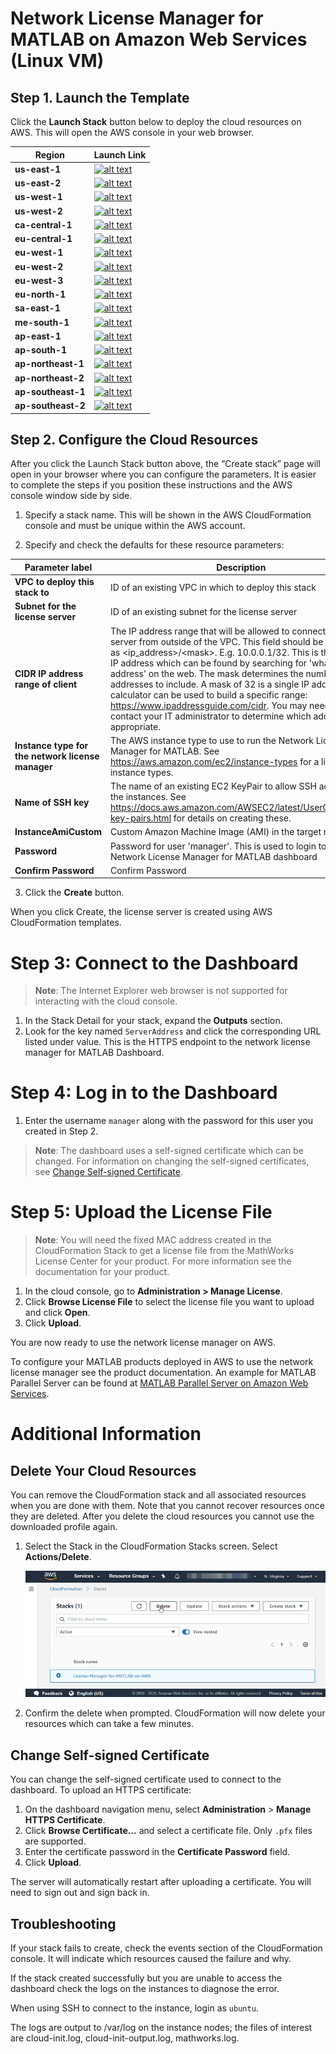# Network License Manager for MATLAB on Amazon Web Services (Linux VM)

## Step 1. Launch the Template

Click the **Launch Stack** button below to deploy the cloud resources on AWS. This will open the AWS console in your web browser.

| Region | Launch Link |
| --------------- | ----------- |
| **us-east-1** | [![alt text](https://s3.amazonaws.com/cloudformation-examples/cloudformation-launch-stack.png "Start an cluster using the template")](https://us-east-1.console.aws.amazon.com/cloudformation/home?region=us-east-1#/stacks/create/review?templateURL=https://paolol-test.s3.amazonaws.com/R2022a/license-manager-template.json) |
| **us-east-2** | [![alt text](https://s3.amazonaws.com/cloudformation-examples/cloudformation-launch-stack.png "Start an cluster using the template")](https://us-east-2.console.aws.amazon.com/cloudformation/home?region=us-east-2#/stacks/create/review?templateURL=https://paolol-test.s3.amazonaws.com/R2022a/license-manager-template.json) |
| **us-west-1** | [![alt text](https://s3.amazonaws.com/cloudformation-examples/cloudformation-launch-stack.png "Start an cluster using the template")](https://us-west-1.console.aws.amazon.com/cloudformation/home?region=us-west-1#/stacks/create/review?templateURL=https://paolol-test.s3.amazonaws.com/R2022a/license-manager-template.json) |
| **us-west-2** | [![alt text](https://s3.amazonaws.com/cloudformation-examples/cloudformation-launch-stack.png "Start an cluster using the template")](https://us-west-2.console.aws.amazon.com/cloudformation/home?region=us-west-2#/stacks/create/review?templateURL=https://paolol-test.s3.amazonaws.com/R2022a/license-manager-template.json) |
| **ca-central-1** | [![alt text](https://s3.amazonaws.com/cloudformation-examples/cloudformation-launch-stack.png "Start an cluster using the template")](https://ca-central-1.console.aws.amazon.com/cloudformation/home?region=ca-central-1#/stacks/create/review?templateURL=https://paolol-test.s3.amazonaws.com/R2022a/license-manager-template.json) |
| **eu-central-1** | [![alt text](https://s3.amazonaws.com/cloudformation-examples/cloudformation-launch-stack.png "Start an cluster using the template")](https://eu-central-1.console.aws.amazon.com/cloudformation/home?region=eu-central-1#/stacks/create/review?templateURL=https://paolol-test.s3.amazonaws.com/R2022a/license-manager-template.json) |
| **eu-west-1** | [![alt text](https://s3.amazonaws.com/cloudformation-examples/cloudformation-launch-stack.png "Start an cluster using the template")](https://eu-west-1.console.aws.amazon.com/cloudformation/home?region=eu-west-1#/stacks/create/review?templateURL=https://paolol-test.s3.amazonaws.com/R2022a/license-manager-template.json) |
| **eu-west-2** | [![alt text](https://s3.amazonaws.com/cloudformation-examples/cloudformation-launch-stack.png "Start an cluster using the template")](https://eu-west-2.console.aws.amazon.com/cloudformation/home?region=eu-west-2#/stacks/create/review?templateURL=https://paolol-test.s3.amazonaws.com/R2022a/license-manager-template.json) |
| **eu-west-3** | [![alt text](https://s3.amazonaws.com/cloudformation-examples/cloudformation-launch-stack.png "Start an cluster using the template")](https://eu-west-3.console.aws.amazon.com/cloudformation/home?region=eu-west-3#/stacks/create/review?templateURL=https://paolol-test.s3.amazonaws.com/R2022a/license-manager-template.json) |
| **eu-north-1** | [![alt text](https://s3.amazonaws.com/cloudformation-examples/cloudformation-launch-stack.png "Start an cluster using the template")](https://eu-north-1.console.aws.amazon.com/cloudformation/home?region=eu-north-1#/stacks/create/review?templateURL=https://paolol-test.s3.amazonaws.com/R2022a/license-manager-template.json) |
| **sa-east-1** | [![alt text](https://s3.amazonaws.com/cloudformation-examples/cloudformation-launch-stack.png "Start an cluster using the template")](https://sa-east-1.console.aws.amazon.com/cloudformation/home?region=sa-east-1#/stacks/create/review?templateURL=https://paolol-test.s3.amazonaws.com/R2022a/license-manager-template.json) |
| **me-south-1** | [![alt text](https://s3.amazonaws.com/cloudformation-examples/cloudformation-launch-stack.png "Start an cluster using the template")](https://me-south-1.console.aws.amazon.com/cloudformation/home?region=me-south-1#/stacks/create/review?templateURL=https://paolol-test.s3.amazonaws.com/R2022a/license-manager-template.json) |
| **ap-east-1** | [![alt text](https://s3.amazonaws.com/cloudformation-examples/cloudformation-launch-stack.png "Start an cluster using the template")](https://ap-east-1.console.aws.amazon.com/cloudformation/home?region=ap-east-1#/stacks/create/review?templateURL=https://paolol-test.s3.amazonaws.com/R2022a/license-manager-template.json) |
| **ap-south-1** | [![alt text](https://s3.amazonaws.com/cloudformation-examples/cloudformation-launch-stack.png "Start an cluster using the template")](https://ap-south-1.console.aws.amazon.com/cloudformation/home?region=ap-south-1#/stacks/create/review?templateURL=https://paolol-test.s3.amazonaws.com/R2022a/license-manager-template.json) |
| **ap-northeast-1** | [![alt text](https://s3.amazonaws.com/cloudformation-examples/cloudformation-launch-stack.png "Start an cluster using the template")](https://ap-northeast-1.console.aws.amazon.com/cloudformation/home?region=ap-northeast-1#/stacks/create/review?templateURL=https://paolol-test.s3.amazonaws.com/R2022a/license-manager-template.json) |
| **ap-northeast-2** | [![alt text](https://s3.amazonaws.com/cloudformation-examples/cloudformation-launch-stack.png "Start an cluster using the template")](https://ap-northeast-2.console.aws.amazon.com/cloudformation/home?region=ap-northeast-2#/stacks/create/review?templateURL=https://paolol-test.s3.amazonaws.com/R2022a/license-manager-template.json) |
| **ap-southeast-1** | [![alt text](https://s3.amazonaws.com/cloudformation-examples/cloudformation-launch-stack.png "Start an cluster using the template")](https://ap-southeast-1.console.aws.amazon.com/cloudformation/home?region=ap-southeast-1#/stacks/create/review?templateURL=https://paolol-test.s3.amazonaws.com/R2022a/license-manager-template.json) |
| **ap-southeast-2** | [![alt text](https://s3.amazonaws.com/cloudformation-examples/cloudformation-launch-stack.png "Start an cluster using the template")](https://ap-southeast-2.console.aws.amazon.com/cloudformation/home?region=ap-southeast-2#/stacks/create/review?templateURL=https://paolol-test.s3.amazonaws.com/R2022a/license-manager-template.json) |


## Step 2. Configure the Cloud Resources
After you click the Launch Stack button above, the “Create stack” page will open in your browser where you can configure the parameters. It is easier to complete the steps if you position these instructions and the AWS console window side by side.

1. Specify a stack name. This will be shown in the AWS CloudFormation console and must be unique within the AWS account.

2. Specify and check the defaults for these resource parameters:

| Parameter label | Description |
| --------------- | ----------- |
| **VPC to deploy this stack to** | ID of an existing VPC in which to deploy this stack |
| **Subnet for the license server** | ID of an existing subnet for the license server |
| **CIDR IP address range of client** | The IP address range that will be allowed to connect to this server from outside of the VPC. This field should be formatted as \<ip_address>/\<mask>. E.g. 10.0.0.1/32. This is the public IP address which can be found by searching for 'what is my ip address' on the web. The mask determines the number of IP addresses to include. A mask of 32 is a single IP address. This calculator can be used to build a specific range: https://www.ipaddressguide.com/cidr. You may need to contact your IT administrator to determine which address is appropriate. |
| **Instance type for the network license manager** | The AWS instance type to use to run the Network License Manager for MATLAB. See https://aws.amazon.com/ec2/instance-types for a list of instance types. |
| **Name of SSH key** | The name of an existing EC2 KeyPair to allow SSH access to all the instances. See https://docs.aws.amazon.com/AWSEC2/latest/UserGuide/ec2-key-pairs.html for details on creating these. |
| **InstanceAmiCustom** | Custom Amazon Machine Image (AMI) in the target region |
| **Password** | Password for user 'manager'. This is used to login to the Network License Manager for MATLAB dashboard |
| **Confirm Password** | Confirm Password |


3. Click the **Create** button.

When you click Create, the license server is created using AWS CloudFormation templates.

# Step 3: Connect to the Dashboard
> **Note**: The Internet Explorer web browser is not supported for interacting with the cloud console.

1. In the Stack Detail for your stack, expand the **Outputs** section.
2. Look for the key named `ServerAddress` and click the corresponding URL listed under value. This is the HTTPS endpoint to the network license manager for MATLAB Dashboard.

# Step 4: Log in to the Dashboard

1. Enter the username `manager` along with the password for this user you created in Step 2.

> **Note**: The dashboard uses a self-signed certificate which can be changed. For information on changing the self-signed certificates, see [Change Self-signed Certificate](#change-self-signed-certificate).

# Step 5: Upload the License File
> **Note**: You will need the fixed MAC address created in the CloudFormation Stack to get a license file from the MathWorks License Center for your product. For more information see the documentation for your product.

1. In the cloud console, go to **Administration > Manage License**.
2. Click **Browse License File** to select the license file you want to upload and click **Open**.
3. Click **Upload**.

You are now ready to use the network license manager on AWS.

To configure your MATLAB products deployed in AWS to use the network license manager see the product documentation. An example for MATLAB Parallel Server can be found at [MATLAB Parallel Server on Amazon Web Services](https://github.com/mathworks-ref-arch/matlab-parallel-server-on-aws).

# Additional Information
## Delete Your Cloud Resources
You can remove the CloudFormation stack and all associated resources when you are done with them. Note that you cannot recover resources once they are deleted. After you delete the cloud resources you cannot use the downloaded profile again.

1. Select the Stack in the CloudFormation Stacks screen.  Select **Actions/Delete**.

     ![CloudFormation Stacks Output](../../img/cloudformation-delete-stack.png)

2. Confirm the delete when prompted.  CloudFormation will now delete your resources which can take a few minutes.

## Change Self-signed Certificate
You can change the self-signed certificate used to connect to the dashboard. To upload an HTTPS certificate:
1. On the dashboard navigation menu, select **Administration** > **Manage HTTPS Certificate**.
1. Click **Browse Certificate...** and select a certificate file. Only `.pfx` files are supported.
1. Enter the certificate password in the **Certificate Password** field.
1. Click **Upload**.

The server will automatically restart after uploading a certificate. You will need to sign out and sign back in.

## Troubleshooting
If your stack fails to create, check the events section of the CloudFormation console. It will indicate which resources caused the failure and why.

If the stack created successfully but you are unable to access the dashboard check the logs on the instances to diagnose the error.

When using SSH to connect to the instance, login as `ubuntu`.

The logs are output to /var/log on the instance nodes; the files of interest are cloud-init.log, cloud-init-output.log, mathworks.log.